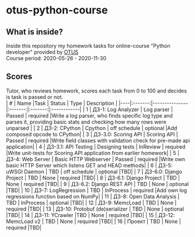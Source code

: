 # otus-python-course
## What is inside?
Inside this repository my homework tasks for online-course "Python developer" provided by [OTUS](https://otus.ru/)  
Course period: 2020-05-26 - 2020-11-30  
## Scores
Tutor, who reviews homework, scores each task from 0 to 100 and decides is task is passed or not.  
| # | Name  |Task           | Status  | Type  | Description |
|----|:-------:|---------------|:-------:|:-------:|:------------|
| 1  | ДЗ-1: Log Analyzer | Log&#160;parser | Passed | required |Write a log parser, who finds specific log type and parses it, providing basic stats and checking how many rows were unparsed |
| 2  | ДЗ-2: CPython | Cpython | off schedule | optional |Add composed opcode to CPython|
| 3  | ДЗ-3.0: Scoring API | Scoring&#160;API | Passed | required |Write field classes with validation check for pre-made api application|
| 4  | ДЗ-3.1: API Testing | Designing&#160;tests | InReview | required |Write unit-tests for Scoring API application from earlier homework|
| 5  | ДЗ-4: Web Server | Basic&#160;HTTP&#160;Webserver | Passed | required |Write own basic HTTP Server which listens GET and HEAD methods|
| 6  | ДЗ-5: uWSGI Daemon | TBD | off schedule | optional |TBD|
| 7  | ДЗ-6.0: Django Project | TBD | None | required |TBD|
| 8  | ДЗ-6.1: Django Project | TBD | None | required |TBD|
| 9  | ДЗ-6.2: Django REST API | TBD | None | optional |TBD|
| 10 | ДЗ-7: LogRegression | TBD | InProcess | required |Add own log regressions function based on NumPy|
| 11 | ДЗ-8: Open Data Analysis | TBD | InProcess | optional |TBD|
| 12 | ДЗ-9: MemcLoad | TBD | None | required |TBD|
| 13 | ДЗ-10: Protobuf (de)serializer | TBD | None | optional |TBD|
| 14 | ДЗ-11: YCrawler |TBD | None | required |TBD|
| 15 | ДЗ-12: MemcLoad v2 | TBD | None | required |TBD|
| 16 | Проект | TBD | None | required |TBD|
